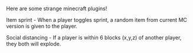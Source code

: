 Here are some strange minecraft plugins!

Item sprint -
When a player toggles sprint, a random item from current MC version is given to the player.

Social distancing -
If a player is within 6 blocks (x,y,z) of another player, they both will explode.
